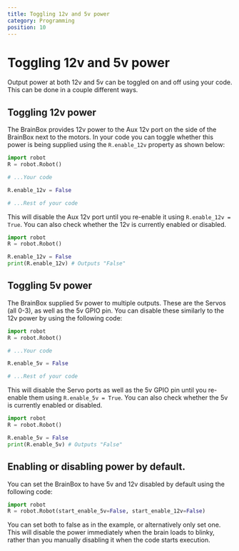 ```yaml
---
title: Toggling 12v and 5v power
category: Programming
position: 10
---
```

# Toggling 12v and 5v power
Output power at both 12v and 5v can be toggled on and off using your code. This can be done in a couple different ways. 

## Toggling 12v power
The BrainBox provides 12v power to the Aux 12v port on the side of the BrainBox next to the motors. In your code you can toggle whether this power is being supplied using the `R.enable_12v` property as shown below:
```python
import robot
R = robot.Robot()

# ...Your code

R.enable_12v = False

# ...Rest of your code
```
This will disable the Aux 12v port until you re-enable it using `R.enable_12v = True`. 
You can also check whether the 12v is currently enabled or disabled.
```python
import robot
R = robot.Robot()

R.enable_12v = False
print(R.enable_12v) # Outputs "False"
```

## Toggling 5v power
The BrainBox supplied 5v power to multiple outputs. These are the Servos (all 0-3), as well as the 5v GPIO pin. You can disable these similarly to the 12v power by using the following code:
```python
import robot
R = robot.Robot()

# ...Your code

R.enable_5v = False

# ...Rest of your code
```
This will disable the Servo ports as well as the 5v GPIO pin until you re-enable them using `R.enable_5v = True`.
You can also check whether the 5v is currently enabled or disabled.
```python
import robot
R = robot.Robot()

R.enable_5v = False
print(R.enable_5v) # Outputs "False"
```

## Enabling or disabling power by default.
You can set the BrainBox to have 5v and 12v disabled by default using the following code:
```python
import robot
R = robot.Robot(start_enable_5v=False, start_enable_12v=False)
```
You can set both to false as in the example, or alternatively only set one. This will disable the power immediately when the brain loads to blinky, rather than you manually disabling it when the code starts execution.